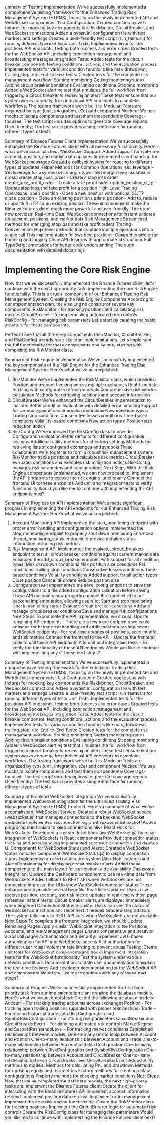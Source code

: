 ummary of Testing Implementation
We've successfully implemented a comprehensive testing framework for the Enhanced Trading Risk Management System (ETRMS), focusing on the newly implemented API and WebSocket components:
Test Configuration:
Created conftest.py with fixtures for mocking key components like RiskMonitor, CircuitBreaker, and WebSocket connections
Added a pytest.ini configuration file with test markers and settings
Created a user-friendly test script (run_tests.sh) for running different types of tests
Unit Tests:
Implemented tests for the positions API endpoints, testing both success and error cases
Created tests for the WebSocket API, including connection management and broadcasting messages
Integration Tests:
Added tests for the circuit breaker component, testing conditions, actions, and the evaluation process
Implemented tests for various condition functions like max_drawdown, trailing_stop, etc.
End-to-End Tests:
Created tests for the complete risk management workflow:
Starting monitoring
Getting monitoring status
Adding circuit breaker conditions
Evaluating conditions
Stopping monitoring
Added a WebSocket alerting test that simulates the full workflow from triggering a circuit breaker to receiving an alert
These tests ensure that our system works correctly, from individual API endpoints to complete workflows. The testing framework we've built is:
Modular: Tests are organized by type (unit, integration, e2e) and component
Mocked: We use mocks to isolate components and test them independently
Coverage-focused: The test script includes options to generate coverage reports
User-friendly: The test script provides a simple interface for running different types of tests

Summary of Binance Futures Client Implementation
We've successfully enhanced the Binance Futures client with all necessary functionality. Here's what we've accomplished:
WebSocket Support:
Added support for real-time account, position, and market data updates
Implemented event handling for WebSocket messages
Created a callback system for reacting to different types of updates
Helper Methods for Common Operations:
set_leverage - Set leverage for a symbol
set_margin_type - Set margin type (isolated or cross)
create_stop_loss_order - Create a stop loss order
create_take_profit_order - Create a take profit order
update_position_sl_tp - Update stop loss and take profit for a position
High-Level Trading Operations:
open_position - Open a new position with optional SL/TP
close_position - Close an existing position
update_position - Add to, reduce, or update SL/TP for an existing position
These enhancements make the Binance Futures client much more powerful and user-friendly. The client now provides:
Real-time Data: WebSocket connections for instant updates on account, positions, and market data
Risk Management: Streamlined methods for managing stop loss and take profit orders
Trading Convenience: High-level methods that combine multiple operations into a single call
This implementation follows best practices:
Comprehensive error handling and logging
Clean API design with appropriate abstractions
Full TypeScript annotations for better code understanding
Thorough documentation with detailed docstrings

# Implementing the Core Risk Engine
Now that we've successfully implemented the Binance Futures client, let's continue with the next high-priority task: implementing the core Risk Engine functionality. This is a crucial component of our Enhanced Trading Risk Management System.
Creating the Risk Engine Components
According to our implementation plan, the Risk Engine consists of several key components:
RiskMonitor - for tracking positions and calculating risk metrics
CircuitBreaker - for implementing automated risk controls
RiskConfig - for managing risk parameters
Let's start by creating the basic structure for these components.


Perfect! I see that all three key components (RiskMonitor, CircuitBreaker, and RiskConfig) already have skeleton implementations. Let's implement the full functionality for these components one by one, starting with completing the RiskMonitor class.

Summary of Risk Engine Implementation
We've successfully implemented the key components of the Risk Engine for the Enhanced Trading Risk Management System. Here's what we've accomplished:
1. RiskMonitor
We've implemented the RiskMonitor class, which provides:
Position and account tracking across multiple exchanges
Real-time data fetching with configurable refresh intervals
Comprehensive risk metrics calculation
Methods for retrieving positions and account information
2. CircuitBreaker
We've enhanced the CircuitBreaker implementation to include:
Better condition evaluation with detailed error handling
Support for various types of circuit breaker conditions
New condition types:
Trailing stop conditions
Consecutive losses conditions
Time-based conditions
Volatility-based conditions
New action types:
Position size reduction action
3. RiskConfig
We've improved the RiskConfig class to provide:
Configuration validation
Better defaults for different configuration sections
Additional utility methods for checking settings
Methods for retrieving lists of configured exchanges and symbols
These components work together to form a robust risk management system:
RiskMonitor tracks positions and calculates risk metrics
CircuitBreaker evaluates conditions and executes risk mitigation actions
RiskConfig manages risk parameters and configurations
Next Steps
With the Risk Engine components implemented, we can now proceed to:
Implement the API endpoints to expose the risk engine functionality
Connect the frontend UI to these endpoints
Add unit and integration tests to verify functionality
Would you like me to continue with implementing the API endpoints next?


Summary of Progress on API Implementation
We've made significant progress in implementing the API endpoints for our Enhanced Trading Risk Management System. Here's what we've accomplished:
1. Account Monitoring API
Implemented the start_monitoring endpoint with proper error handling and configuration options
Implemented the stop_monitoring endpoint to properly shut down monitoring
Enhanced the get_monitoring_status endpoint to provide detailed status information including risk metrics
2. Risk Management API
Implemented the evaluate_circuit_breakers endpoint to test all circuit breaker conditions against current market data
Enhanced the add_circuit_breaker endpoint with support for all condition types:
Max drawdown conditions
Max position size conditions
PnL conditions
Trailing stop conditions
Consecutive losses conditions
Time-based conditions
Volatility conditions
Added support for all action types:
Close position
Cancel all orders
Reduce position size
3. Configuration API
Implemented the save_config endpoint to save risk configurations to a file
Added configuration validation before saving
These API endpoints now properly connect the frontend UI to our backend implementation, allowing users to:
Start and stop monitoring
Check monitoring status
Evaluate circuit breaker conditions
Add and manage circuit breaker conditions
Save and manage risk configurations
Next Steps
To complete the API implementation, we should:
Update remaining API endpoints - There are a few more endpoints we could enhance for better error handling and additional features
Implement WebSocket endpoints - For real-time updates of positions, account info, and risk metrics
Connect the frontend to the API - Update the frontend code to call these API endpoints
Add unit and integration tests - To verify the functionality of these API endpoints
Would you like to continue with implementing any of these next steps?

Summary of Testing Implementation
We've successfully implemented a comprehensive testing framework for the Enhanced Trading Risk Management System (ETRMS), focusing on the newly implemented API and WebSocket components:
Test Configuration:
Created conftest.py with fixtures for mocking key components like RiskMonitor, CircuitBreaker, and WebSocket connections
Added a pytest.ini configuration file with test markers and settings
Created a user-friendly test script (run_tests.sh) for running different types of tests
Unit Tests:
Implemented tests for the positions API endpoints, testing both success and error cases
Created tests for the WebSocket API, including connection management and broadcasting messages
Integration Tests:
Added tests for the circuit breaker component, testing conditions, actions, and the evaluation process
Implemented tests for various condition functions like max_drawdown, trailing_stop, etc.
End-to-End Tests:
Created tests for the complete risk management workflow:
Starting monitoring
Getting monitoring status
Adding circuit breaker conditions
Evaluating conditions
Stopping monitoring
Added a WebSocket alerting test that simulates the full workflow from triggering a circuit breaker to receiving an alert
These tests ensure that our system works correctly, from individual API endpoints to complete workflows. The testing framework we've built is:
Modular: Tests are organized by type (unit, integration, e2e) and component
Mocked: We use mocks to isolate components and test them independently
Coverage-focused: The test script includes options to generate coverage reports
User-friendly: The test script provides a simple interface for running different types of tests

Summary of Frontend WebSocket Integration
We've successfully implemented WebSocket integration for the Enhanced Trading Risk Management System (ETRMS) frontend. Here's a summary of what we've accomplished:
WebSocket Service:
Created a robust WebSocket service (websocket.js) that manages connections to the backend WebSocket endpoints
Implemented reconnection logic with exponential backoff
Added ping/pong mechanism to keep connections alive
React Hook for WebSockets:
Developed a custom React hook (useWebSocket.js) for easy integration of WebSockets in React components
Provided connection status tracking and error handling
Implemented automatic connection and cleanup
UI Components for WebSocket Status and Alerts:
Created a WebSocket status indicator component (WebSocketStatus.js) to display connection status
Implemented an alert notification system (AlertNotification.js and AlertsContainer.js) for displaying circuit breaker alerts
Added these components to the main layout for application-wide availability
Dashboard Integration:
Updated the Dashboard component to use real-time data from WebSockets
Added fallback to REST API when WebSockets are not connected
Improved the UI to show WebSocket connection status
These enhancements provide several benefits:
Real-time Updates: Users now receive position, account, and risk metric updates in real-time without page refreshes
Instant Alerts: Circuit breaker alerts are displayed immediately when triggered
Connection Status Visibility: Users can see the status of WebSocket connections and reconnect if needed
Graceful Degradation: The system falls back to REST API calls when WebSockets are not available
Next Steps
To complete the frontend integration, we should:
Update Remaining Pages:
Apply similar WebSocket integration to the Positions, Accounts, and RiskManagement pages
Ensure consistent UI and behavior across all pages
Authentication and Security:
Implement JWT-based authentication for API and WebSocket access
Add authorization for different user roles
Implement rate limiting to prevent abuse
Testing:
Create unit tests for WebSocket components and hooks
Implement integration tests for the WebSocket functionality
Test the system under various network conditions
Documentation:
Update user documentation to explain the real-time features
Add developer documentation for the WebSocket API and components
Would you like me to continue with any of these next steps?


Summary of Progress
We've successfully implemented the first high-priority task from our implementation plan: creating the database models. Here's what we've accomplished:
Created the following database models:
Account - For tracking trading accounts across exchanges
Position - For tracking open trading positions (updated with proper relationships)
Trade - For storing historical trade data
RiskConfiguration and SymbolRiskConfiguration - For storing risk parameters
CircuitBreaker and CircuitBreakerEvent - For defining automated risk controls
MarketRegime and SupportResistanceLevel - For tracking market conditions
Established relationships between models:
One-to-many relationship between Account and Position
One-to-many relationship between Account and Trade
One-to-many relationship between Account and RiskConfiguration
One-to-many relationship between RiskConfiguration and SymbolRiskConfiguration
One-to-many relationship between Account and CircuitBreaker
One-to-many relationship between CircuitBreaker and CircuitBreakerEvent
Added utility methods to models:
Methods for calculating PnL and drawdown
Methods for updating equity and risk metrics
Factory methods for creating default configurations
Property methods for checking market conditions
Next Steps
Now that we've completed the database models, the next high-priority tasks are:
Implement the Binance Futures client:
Create the client for interacting with the Binance Futures API
Implement account information retrieval
Implement position data retrieval
Implement order management
Implement the core risk engine functionality:
Create the RiskMonitor class for tracking positions
Implement the CircuitBreaker logic for automated risk controls
Create the RiskConfig class for managing risk parameters
Would you like me to continue with implementing the Binance Futures client next?